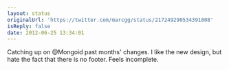 ```yaml
---
layout: status
originalUrl: 'https://twitter.com/marcgg/status/217249290534391808'
isReply: false
date: 2012-06-25 13:34:01
---
```


Catching up on @Mongoid past months' changes. I like the new design, but hate the fact that there is no footer. Feels incomplete.

